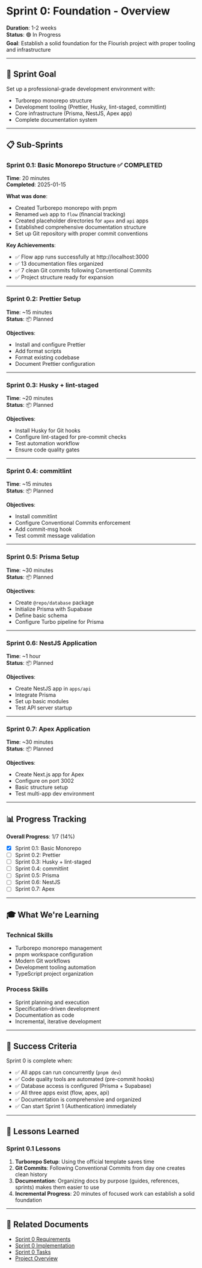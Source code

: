 # Sprint 0: Foundation - Overview

**Duration**: 1-2 weeks  
**Status**: 🟢 In Progress  
**Goal**: Establish a solid foundation for the Flourish project with proper tooling and infrastructure

---

## 🎯 Sprint Goal

Set up a professional-grade development environment with:

- Turborepo monorepo structure
- Development tooling (Prettier, Husky, lint-staged, commitlint)
- Core infrastructure (Prisma, NestJS, Apex app)
- Complete documentation system

---

## 📋 Sub-Sprints

### Sprint 0.1: Basic Monorepo Structure ✅ COMPLETED

**Time**: 20 minutes  
**Completed**: 2025-01-15

**What was done**:

- Created Turborepo monorepo with pnpm
- Renamed `web` app to `flow` (financial tracking)
- Created placeholder directories for `apex` and `api` apps
- Established comprehensive documentation structure
- Set up Git repository with proper commit conventions

**Key Achievements**:

- ✅ Flow app runs successfully at http://localhost:3000
- ✅ 13 documentation files organized
- ✅ 7 clean Git commits following Conventional Commits
- ✅ Project structure ready for expansion

---

### Sprint 0.2: Prettier Setup

**Time**: ~15 minutes  
**Status**: 📦 Planned

**Objectives**:

- Install and configure Prettier
- Add format scripts
- Format existing codebase
- Document Prettier configuration

---

### Sprint 0.3: Husky + lint-staged

**Time**: ~20 minutes  
**Status**: 📦 Planned

**Objectives**:

- Install Husky for Git hooks
- Configure lint-staged for pre-commit checks
- Test automation workflow
- Ensure code quality gates

---

### Sprint 0.4: commitlint

**Time**: ~15 minutes  
**Status**: 📦 Planned

**Objectives**:

- Install commitlint
- Configure Conventional Commits enforcement
- Add commit-msg hook
- Test commit message validation

---

### Sprint 0.5: Prisma Setup

**Time**: ~30 minutes  
**Status**: 📦 Planned

**Objectives**:

- Create `@repo/database` package
- Initialize Prisma with Supabase
- Define basic schema
- Configure Turbo pipeline for Prisma

---

### Sprint 0.6: NestJS Application

**Time**: ~1 hour  
**Status**: 📦 Planned

**Objectives**:

- Create NestJS app in `apps/api`
- Integrate Prisma
- Set up basic modules
- Test API server startup

---

### Sprint 0.7: Apex Application

**Time**: ~30 minutes  
**Status**: 📦 Planned

**Objectives**:

- Create Next.js app for Apex
- Configure on port 3002
- Basic structure setup
- Test multi-app dev environment

---

## 📊 Progress Tracking

**Overall Progress**: 1/7 (14%)

- [x] Sprint 0.1: Basic Monorepo
- [ ] Sprint 0.2: Prettier
- [ ] Sprint 0.3: Husky + lint-staged
- [ ] Sprint 0.4: commitlint
- [ ] Sprint 0.5: Prisma
- [ ] Sprint 0.6: NestJS
- [ ] Sprint 0.7: Apex

---

## 🎓 What We're Learning

### Technical Skills

- Turborepo monorepo management
- pnpm workspace configuration
- Modern Git workflows
- Development tooling automation
- TypeScript project organization

### Process Skills

- Sprint planning and execution
- Specification-driven development
- Documentation as code
- Incremental, iterative development

---

## 🚀 Success Criteria

Sprint 0 is complete when:

- ✅ All apps can run concurrently (`pnpm dev`)
- ✅ Code quality tools are automated (pre-commit hooks)
- ✅ Database access is configured (Prisma + Supabase)
- ✅ All three apps exist (flow, apex, api)
- ✅ Documentation is comprehensive and organized
- ✅ Can start Sprint 1 (Authentication) immediately

---

## 📝 Lessons Learned

### Sprint 0.1 Lessons

1. **Turborepo Setup**: Using the official template saves time
2. **Git Commits**: Following Conventional Commits from day one creates clean history
3. **Documentation**: Organizing docs by purpose (guides, references, sprints) makes them easier to use
4. **Incremental Progress**: 20 minutes of focused work can establish a solid foundation

---

## 🔗 Related Documents

- [Sprint 0 Requirements](./requirements.md)
- [Sprint 0 Implementation](./implementation.md)
- [Sprint 0 Tasks](./tasks.md)
- [Project Overview](../../project-overview.md)
